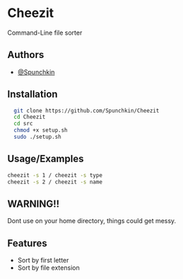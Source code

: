 
# Cheezit

Command-Line file sorter



## Authors

- [@Spunchkin](https://github.com/Spunchkin)


## Installation


```bash
  git clone https://github.com/Spunchkin/Cheezit
  cd Cheezit
  cd src
  chmod +x setup.sh
  sudo ./setup.sh

```
    
## Usage/Examples

```bash
cheezit -s 1 / cheezit -s type
cheezit -s 2 / cheezit -s name
```


## WARNING!!

Dont use on your home directory, things could get messy.
## Features

- Sort by first letter
- Sort by file extension




